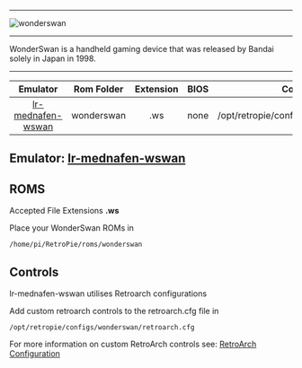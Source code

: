 ***
![wonderswan](https://cloud.githubusercontent.com/assets/10035308/12212916/3dc08dc2-b62d-11e5-9b9b-6b547fa3b80d.png)
***

WonderSwan is a handheld gaming device that was released by Bandai solely in Japan in 1998. 
***

| Emulator | Rom Folder | Extension | BIOS |  Controller Config |
| :---: | :---: | :---: | :---: | :---: |
| [lr-mednafen-wswan](https://github.com/libretro/beetle-wswan-libretro.git) | wonderswan  | .ws | none | /opt/retropie/configs/wonderswan/retroarch.cfg |

## Emulator: [lr-mednafen-wswan](https://github.com/libretro/beetle-wswan-libretro.git)

## ROMS

Accepted File Extensions **.ws**

Place your WonderSwan ROMs in
```
/home/pi/RetroPie/roms/wonderswan
```

## Controls

lr-mednafen-wswan utilises Retroarch configurations

Add custom retroarch controls to the retroarch.cfg file in
```shell
/opt/retropie/configs/wonderswan/retroarch.cfg
```
For more information on custom RetroArch controls see: [RetroArch Configuration](https://github.com/petrockblog/RetroPie-Setup/wiki/RetroArch-Configuration)